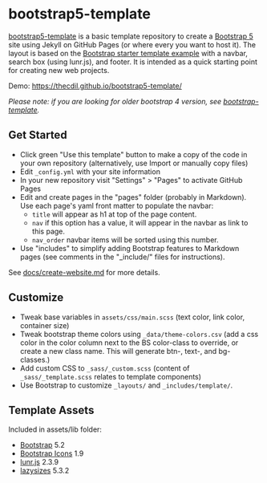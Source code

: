 # bootstrap5-template

[bootstrap5-template](https://github.com/thecdil/bootstrap-template) is a basic template repository to create a [Bootstrap 5](https://getbootstrap.com/) site using Jekyll on GitHub Pages (or where every you want to host it). 
The layout is based on the [Bootstrap starter template example](https://getbootstrap.com/docs/5.1/examples/) with a navbar, search box (using lunr.js), and footer.
It is intended as a quick starting point for creating new web projects.

Demo: <https://thecdil.github.io/bootstrap5-template/>

*Please note: if you are looking for older bootstrap 4 version, see [bootstrap-template](https://github.com/thecdil/bootstrap-template).*

## Get Started 

- Click green "Use this template" button to make a copy of the code in your own repository (alternatively, use Import or manually copy files)
- Edit `_config.yml` with your site information
- In your new repository visit "Settings" > "Pages" to activate GitHub Pages
- Edit and create pages in the "pages" folder (probably in Markdown). Use each page's yaml front matter to populate the navbar:
    - `title` will appear as h1 at top of the page content.
    - `nav` if this option has a value, it will appear in the navbar as link to this page.
    - `nav_order` navbar items will be sorted using this number. 
- Use "includes" to simplify adding Bootstrap features to Markdown pages (see comments in the "_include/" files for instructions).

See [docs/create-website.md](https://github.com/thecdil/bootstrap5-template/blob/main/docs/create-website.md) for more details.

## Customize 

- Tweak base variables in `assets/css/main.scss` (text color, link color, container size)
- Tweak bootstrap theme colors using `_data/theme-colors.csv` (add a css color in the color column next to the BS color-class to override, or create a new class name. This will generate btn-, text-, and bg- classes.)
- Add custom CSS to `_sass/_custom.scss` (content of `_sass/_template.scss` relates to template components)
- Use Bootstrap to customize `_layouts/` and `_includes/template/`.

## Template Assets

Included in assets/lib folder:

- [Bootstrap](https://getbootstrap.com/docs/5.1/getting-started/introduction/) 5.2
- [Bootstrap Icons](https://icons.getbootstrap.com/) 1.9
- [lunr.js](https://lunrjs.com/) 2.3.9
- [lazysizes](https://github.com/aFarkas/lazysizes) 5.3.2
